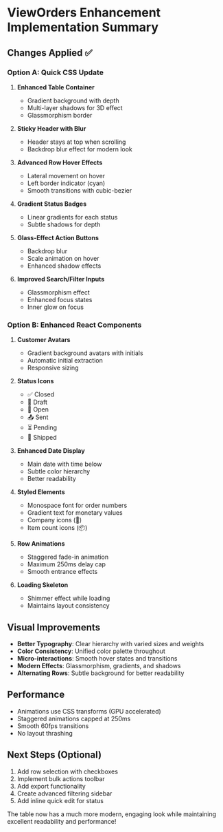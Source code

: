# ViewOrders Enhancement Implementation Summary

## Changes Applied ✅

### Option A: Quick CSS Update
1. **Enhanced Table Container**
   - Gradient background with depth
   - Multi-layer shadows for 3D effect
   - Glassmorphism border

2. **Sticky Header with Blur**
   - Header stays at top when scrolling
   - Backdrop blur effect for modern look

3. **Advanced Row Hover Effects**
   - Lateral movement on hover
   - Left border indicator (cyan)
   - Smooth transitions with cubic-bezier

4. **Gradient Status Badges**
   - Linear gradients for each status
   - Subtle shadows for depth

5. **Glass-Effect Action Buttons**
   - Backdrop blur
   - Scale animation on hover
   - Enhanced shadow effects

6. **Improved Search/Filter Inputs**
   - Glassmorphism effect
   - Enhanced focus states
   - Inner glow on focus

### Option B: Enhanced React Components
1. **Customer Avatars**
   - Gradient background avatars with initials
   - Automatic initial extraction
   - Responsive sizing

2. **Status Icons**
   - ✅ Closed
   - 📝 Draft
   - 🔄 Open
   - 📤 Sent
   - ⏳ Pending
   - 🚚 Shipped

3. **Enhanced Date Display**
   - Main date with time below
   - Subtle color hierarchy
   - Better readability

4. **Styled Elements**
   - Monospace font for order numbers
   - Gradient text for monetary values
   - Company icons (🏢)
   - Item count icons (📦)

5. **Row Animations**
   - Staggered fade-in animation
   - Maximum 250ms delay cap
   - Smooth entrance effects

6. **Loading Skeleton**
   - Shimmer effect while loading
   - Maintains layout consistency

## Visual Improvements
- **Better Typography**: Clear hierarchy with varied sizes and weights
- **Color Consistency**: Unified color palette throughout
- **Micro-interactions**: Smooth hover states and transitions
- **Modern Effects**: Glassmorphism, gradients, and shadows
- **Alternating Rows**: Subtle background for better readability

## Performance
- Animations use CSS transforms (GPU accelerated)
- Staggered animations capped at 250ms
- Smooth 60fps transitions
- No layout thrashing

## Next Steps (Optional)
1. Add row selection with checkboxes
2. Implement bulk actions toolbar
3. Add export functionality
4. Create advanced filtering sidebar
5. Add inline quick edit for status

The table now has a much more modern, engaging look while maintaining excellent readability and performance!